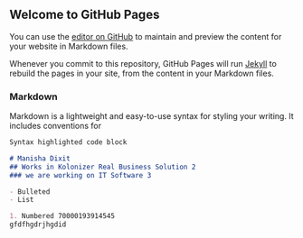 ## Welcome to GitHub Pages

You can use the [editor on GitHub](https://github.com/manishadixit1996/manishadixit1996.github.io/edit/main/index.md) to maintain and preview the content for your website in Markdown files.

Whenever you commit to this repository, GitHub Pages will run [Jekyll](https://jekyllrb.com/) to rebuild the pages in your site, from the content in your Markdown files.

### Markdown

Markdown is a lightweight and easy-to-use syntax for styling your writing. It includes conventions for

```markdown
Syntax highlighted code block

# Manisha Dixit 
## Works in Kolonizer Real Business Solution 2
### we are working on IT Software 3

- Bulleted
- List

1. Numbered 70000193914545
gfdfhgdrjhgdid
